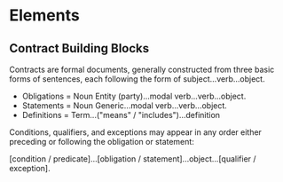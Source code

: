 # Elements

## Contract Building Blocks

Contracts are formal documents, generally constructed from three basic forms of sentences, each following the form of subject...verb...object.

* Obligations = Noun Entity (party)...modal verb...verb...object.
* Statements = Noun Generic...modal verb...verb...object.
* Definitions = Term...("means" / "includes")...definition

Conditions, qualifiers, and exceptions may appear in any order either preceding or following the obligation or statement:

[condition / predicate]...[obligation / statement]...object...[qualifier / exception].
